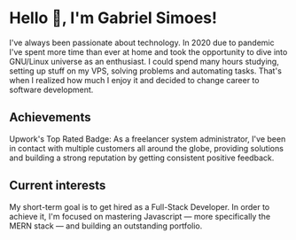 # Hello 👋, I'm Gabriel Simoes!

I've always been passionate about technology. In 2020 due to pandemic I've spent more time than ever at home and took the opportunity to dive into GNU/Linux universe as an enthusiast. I could spend many hours studying, setting up stuff on my VPS, solving problems and automating tasks. That's when I realized how much I enjoy it and decided to change career to software development.

## Achievements

Upwork's Top Rated Badge: As a freelancer system administrator, I've been in contact with multiple customers all around the globe, providing solutions and building a strong reputation by getting consistent positive feedback.

## Current interests

My short-term goal is to get hired as a Full-Stack Developer. In order to achieve it, I'm focused on mastering Javascript — more specifically the MERN stack — and building an outstanding portfolio.
